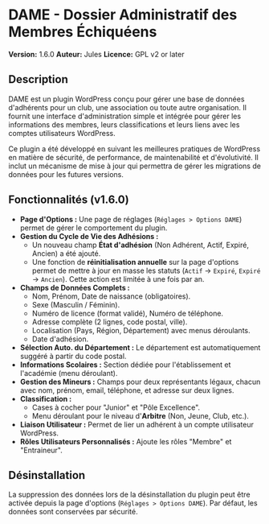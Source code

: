 # DAME - Dossier Administratif des Membres Échiquéens

**Version:** 1.6.0
**Auteur:** Jules
**Licence:** GPL v2 or later

## Description

DAME est un plugin WordPress conçu pour gérer une base de données d'adhérents pour un club, une association ou toute autre organisation. Il fournit une interface d'administration simple et intégrée pour gérer les informations des membres, leurs classifications et leurs liens avec les comptes utilisateurs WordPress.

Ce plugin a été développé en suivant les meilleures pratiques de WordPress en matière de sécurité, de performance, de maintenabilité et d'évolutivité. Il inclut un mécanisme de mise à jour qui permettra de gérer les migrations de données pour les futures versions.

## Fonctionnalités (v1.6.0)

*   **Page d'Options :** Une page de réglages (`Réglages > Options DAME`) permet de gérer le comportement du plugin.
*   **Gestion du Cycle de Vie des Adhésions :**
    *   Un nouveau champ **État d'adhésion** (Non Adhérent, Actif, Expiré, Ancien) a été ajouté.
    *   Une fonction de **réinitialisation annuelle** sur la page d'options permet de mettre à jour en masse les statuts (`Actif` -> `Expiré`, `Expiré` -> `Ancien`). Cette action est limitée à une fois par an.
*   **Champs de Données Complets :**
    *   Nom, Prénom, Date de naissance (obligatoires).
    *   Sexe (Masculin / Féminin).
    *   Numéro de licence (format validé), Numéro de téléphone.
    *   Adresse complète (2 lignes, code postal, ville).
    *   Localisation (Pays, Région, Département) avec menus déroulants.
    *   Date d'adhésion.
*   **Sélection Auto. du Département :** Le département est automatiquement suggéré à partir du code postal.
*   **Informations Scolaires :** Section dédiée pour l'établissement et l'académie (menu déroulant).
*   **Gestion des Mineurs :** Champs pour deux représentants légaux, chacun avec nom, prénom, email, téléphone, et adresse sur deux lignes.
*   **Classification :**
    *   Cases à cocher pour "Junior" et "Pôle Excellence".
    *   Menu déroulant pour le niveau d'**Arbitre** (Non, Jeune, Club, etc.).
*   **Liaison Utilisateur :** Permet de lier un adhérent à un compte utilisateur WordPress.
*   **Rôles Utilisateurs Personnalisés :** Ajoute les rôles "Membre" et "Entraineur".

## Désinstallation

La suppression des données lors de la désinstallation du plugin peut être activée depuis la page d'options (`Réglages > Options DAME`). Par défaut, les données sont conservées par sécurité.
